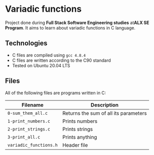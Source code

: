 # Variadic functions
Project done during **Full Stack Software Engineering studies** at**ALX SE Program**. It aims to learn about variadic functions in C language.

## Technologies
* C files are compiled using `gcc 4.8.4`
* C files are written according to the C90 standard
* Tested on Ubuntu 20.04 LTS

## Files
All of the following files are programs written in C:

|Filename	| Description |
|------------|--------------|
|`0-sum_them_all.c` |	Returns the sum of all its parameters |
|`1-print_numbers.c` |	Prints numbers |
|`2-print_strings.c` |	Prints strings |
|`3-print_all.c` |	Prints anything |
|`variadic_functions.h` | Header file |
